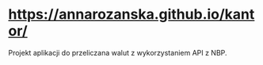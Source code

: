 # https://annarozanska.github.io/kantor/
Projekt aplikacji do przeliczana walut z wykorzystaniem API z NBP.

